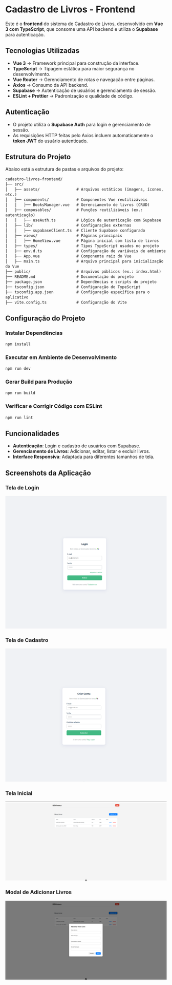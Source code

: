 # Cadastro de Livros - Frontend

Este é o **frontend** do sistema de Cadastro de Livros, desenvolvido em **Vue 3 com TypeScript**, que consome uma API backend e utiliza o **Supabase** para autenticação.

## Tecnologias Utilizadas

- **Vue 3** → Framework principal para construção da interface.
- **TypeScript** → Tipagem estática para maior segurança no desenvolvimento.
- **Vue Router** → Gerenciamento de rotas e navegação entre páginas.
- **Axios** → Consumo da API backend.
- **Supabase** → Autenticação de usuários e gerenciamento de sessão.
- **ESLint + Prettier** → Padronização e qualidade de código.

## Autenticação

- O projeto utiliza o **Supabase Auth** para login e gerenciamento de sessão.
- As requisições HTTP feitas pelo Axios incluem automaticamente o **token JWT** do usuário autenticado.

## Estrutura do Projeto

Abaixo está a estrutura de pastas e arquivos do projeto:

```
cadastro-livros-frontend/
├── src/
│   ├── assets/                # Arquivos estáticos (imagens, ícones, etc.)
│   ├── components/            # Componentes Vue reutilizáveis
│   │   ├── BooksManager.vue   # Gerenciamento de livros (CRUD)
│   ├── composables/           # Funções reutilizáveis (ex.: autenticação)
│   │   ├── useAuth.ts         # Lógica de autenticação com Supabase
│   ├── lib/                   # Configurações externas
│   │   ├── supabaseClient.ts  # Cliente Supabase configurado
│   ├── views/                 # Páginas principais
│   │   ├── HomeView.vue       # Página inicial com lista de livros
│   ├── types/                 # Tipos TypeScript usados no projeto
│   ├── env.d.ts               # Configuração de variáveis de ambiente
│   ├── App.vue                # Componente raiz do Vue
│   ├── main.ts                # Arquivo principal para inicialização do Vue
├── public/                    # Arquivos públicos (ex.: index.html)
├── README.md                  # Documentação do projeto
├── package.json               # Dependências e scripts do projeto
├── tsconfig.json              # Configuração do TypeScript
├── tsconfig.app.json          # Configuração específica para o aplicativo
├── vite.config.ts             # Configuração do Vite
```

## Configuração do Projeto

### Instalar Dependências

```sh
npm install
```

### Executar em Ambiente de Desenvolvimento

```sh
npm run dev
```

### Gerar Build para Produção

```sh
npm run build
```

### Verificar e Corrigir Código com ESLint

```sh
npm run lint
```

## Funcionalidades

- **Autenticação**: Login e cadastro de usuários com Supabase.
- **Gerenciamento de Livros**: Adicionar, editar, listar e excluir livros.
- **Interface Responsiva**: Adaptada para diferentes tamanhos de tela.

## Screenshots da Aplicação

### Tela de Login

![Login](./src/assets/login.png)

### Tela de Cadastro

![Criar Conta](./src/assets/criar_conta.png)

### Tela Inicial

![Home](./src/assets/home.png)

### Modal de Adicionar Livros

![Criar Livros](./src/assets/criar_livros.png)
